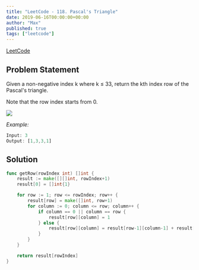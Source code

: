 ```yaml
---
title: "LeetCode - 118. Pascal's Triangle"
date: 2019-06-16T00:00:00+00:00
author: "Max"
published: true
tags: ["leetcode"]
---
```


[LeetCode](https://leetcode.com/problems/pascals-triangle-ii/)

## Problem Statement

Given a non-negative index k where k ≤ 33, return the kth index row of the Pascal's triangle.

Note that the row index starts from 0.

![](https://upload.wikimedia.org/wikipedia/commons/0/0d/PascalTriangleAnimated2.gif)

*Example:*

```js
Input: 3
Output: [1,3,3,1]
```

## Solution

```go
func getRow(rowIndex int) []int {
	result := make([][]int, rowIndex+1)
	result[0] = []int{1}

	for row := 1; row <= rowIndex; row++ {
		result[row] = make([]int, row+1)
		for column := 0; column <= row; column++ {
			if column == 0 || column == row {
				result[row][column] = 1
			} else {
				result[row][column] = result[row-1][column-1] + result[row-1][column]
			}
		}
	}

	return result[rowIndex]
}
```
